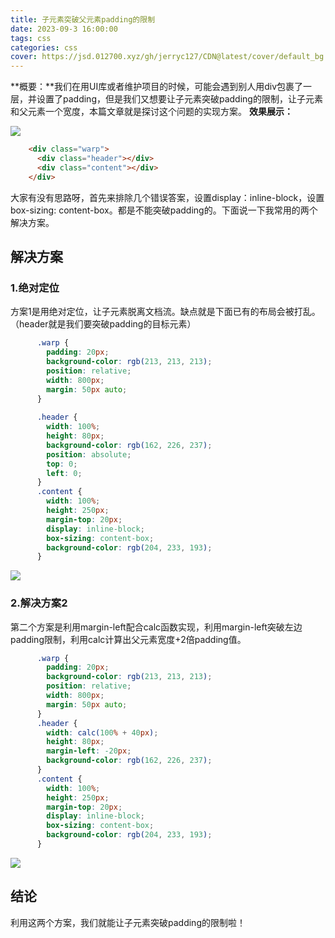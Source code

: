 ```yaml
---
title: 子元素突破父元素padding的限制
date: 2023-09-3 16:00:00
tags: css
categories: css
cover: https://jsd.012700.xyz/gh/jerryc127/CDN@latest/cover/default_bg.png
---
```

**概要：**我们在用UI库或者维护项目的时候，可能会遇到别人用div包裹了一层，并设置了padding，但是我们又想要让子元素突破padding的限制，让子元素和父元素一个宽度，本篇文章就是探讨这个问题的实现方案。
**效果展示：**

![](https://img-blog.csdnimg.cn/8eadbb5865d4432fa4f43fcdea3ca7b6.png)

```html
    <div class="warp">
      <div class="header"></div>
      <div class="content"></div>
    </div>
```

 大家有没有思路呀，首先来排除几个错误答案，设置display：inline-block，设置box-sizing: content-box。都是不能突破padding的。下面说一下我常用的两个解决方案。

## 解决方案

### 1.绝对定位

方案1是用绝对定位，让子元素脱离文档流。缺点就是下面已有的布局会被打乱。（header就是我们要突破padding的目标元素）

```css
      .warp {
        padding: 20px;
        background-color: rgb(213, 213, 213);
        position: relative;
        width: 800px;
        margin: 50px auto;
      }
 
      .header {
        width: 100%;
        height: 80px;
        background-color: rgb(162, 226, 237);
        position: absolute;
        top: 0;
        left: 0;
      }
      .content {
        width: 100%;
        height: 250px;
        margin-top: 20px;
        display: inline-block;
        box-sizing: content-box;
        background-color: rgb(204, 233, 193);
      }
```

![](https://img-blog.csdnimg.cn/651d75134ed64b25bf46681c1e69081f.png)

### 2.解决方案2

第二个方案是利用margin-left配合calc函数实现，利用margin-left突破左边padding限制，利用calc计算出父元素宽度+2倍padding值。

```css
      .warp {
        padding: 20px;
        background-color: rgb(213, 213, 213);
        position: relative;
        width: 800px;
        margin: 50px auto;
      }
      .header {
        width: calc(100% + 40px);
        height: 80px;
        margin-left: -20px;
        background-color: rgb(162, 226, 237);
      }
      .content {
        width: 100%;
        height: 250px;
        margin-top: 20px;
        display: inline-block;
        box-sizing: content-box;
        background-color: rgb(204, 233, 193);
      }
```

![](https://img-blog.csdnimg.cn/e24ad98812b643028cc7679cad225365.png)

## 结论

利用这两个方案，我们就能让子元素突破padding的限制啦！


